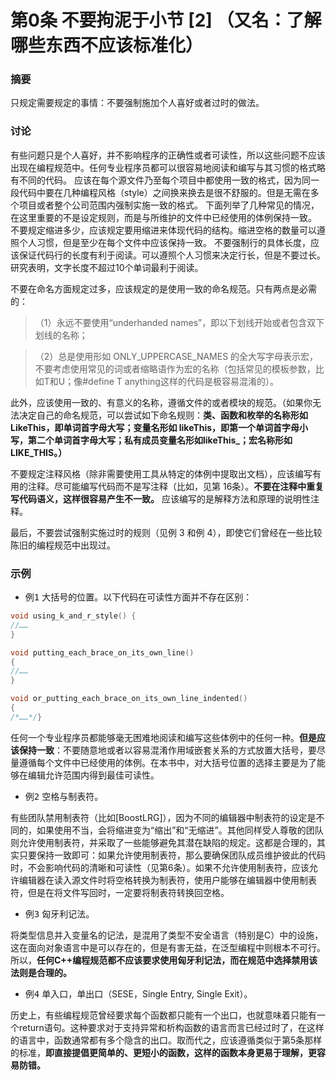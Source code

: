 # 第0条 不要拘泥于小节 [2] （又名：了解哪些东西不应该标准化）
### 摘要

只规定需要规定的事情：不要强制施加个人喜好或者过时的做法。

### 讨论

有些问题只是个人喜好，并不影响程序的正确性或者可读性，所以这些问题不应该出现在编程规范中。任何专业程序员都可以很容易地阅读和编写与其习惯的格式略有不同的代码。
应该在每个源文件乃至每个项目中都使用一致的格式，因为同一段代码中要在几种编程风格（style）之间换来换去是很不舒服的。但是无需在多个项目或者整个公司范围内强制实施一致的格式。
下面列举了几种常见的情况，在这里重要的不是设定规则，而是与所维护的文件中已经使用的体例保持一致。
不要规定缩进多少，应该规定要用缩进来体现代码的结构。缩进空格的数量可以遵照个人习惯，但是至少在每个文件中应该保持一致。
不要强制行的具体长度，应该保证代码行的长度有利于阅读。可以遵照个人习惯来决定行长，但是不要过长。研究表明，文字长度不超过10个单词最利于阅读。

不要在命名方面规定过多，应该规定的是使用一致的命名规范。只有两点是必需的：
>（1）永远不要使用“underhanded names”，即以下划线开始或者包含双下划线的名称；

>（2）总是使用形如 ONLY_UPPERCASE_NAMES 的全大写字母表示宏，不要考虑使用常见的词或者缩略语作为宏的名称（包括常见的模板参数，比如T和U；像#define T anything这样的代码是极容易混淆的）。

此外，应该使用一致的、有意义的名称，遵循文件的或者模块的规范。（如果你无法决定自己的命名规范，可以尝试如下命名规则：<b>类、函数和枚举的名称形如LikeThis，即单词首字母大写；变量名形如 likeThis，即第一个单词首字母小写，第二个单词首字母大写；私有成员变量名形如likeThis_；宏名称形如LIKE_THIS。）</b>

不要规定注释风格（除非需要使用工具从特定的体例中提取出文档），应该编写有用的注释。尽可能编写代码而不是写注释（比如，见第 16条）。<b>不要在注释中重复写代码语义，这样很容易产生不一致。</b> 应该编写的是解释方法和原理的说明性注释。

最后，不要尝试强制实施过时的规则（见例 3 和例 4），即使它们曾经在一些比较陈旧的编程规范中出现过。

### 示例

* <kbd>例1</kbd> 大括号的位置。以下代码在可读性方面并不存在区别：
``` C++
void using_k_and_r_style() {
//……
}

void putting_each_brace_on_its_own_line()
{
//……
}

void or_putting_each_brace_on_its_own_line_indented()
{
/*……*/}
```
任何一个专业程序员都能够毫无困难地阅读和编写这些体例中的任何一种。<b>但是应该保持一致</b>：不要随意地或者以容易混淆作用域嵌套关系的方式放置大括号，要尽量遵循每个文件中已经使用的体例。在本书中，对大括号位置的选择主要是为了能够在编辑允许范围内得到最佳可读性。

* <kbd>例2</kbd> 空格与制表符。

有些团队禁用制表符（比如[BoostLRG]），因为不同的编辑器中制表符的设定是不同的，如果使用不当，会将缩进变为“缩出”和“无缩进”。其他同样受人尊敬的团队则允许使用制表符，并采取了一些能够避免其潜在缺陷的规定。这都是合理的，其实只要保持一致即可：如果允许使用制表符，那么要确保团队成员维护彼此的代码时，不会影响代码的清晰和可读性（见第6条）。如果不允许使用制表符，应该允许编辑器在读入源文件时将空格转换为制表符，使用户能够在编辑器中使用制表符，但是在将文件写回时，一定要将制表符转换回空格。

* <kbd>例3</kbd> 匈牙利记法。

将类型信息并入变量名的记法，是混用了类型不安全语言（特别是C）中的设施，这在面向对象语言中是可以存在的，但是有害无益，在泛型编程中则根本不可行。所以，<b>任何C++编程规范都不应该要求使用匈牙利记法，而在规范中选择禁用该法则是合理的。</b>

* <kbd>例4</kbd> 单入口，单出口（SESE，Single Entry, Single Exit）。

历史上，有些编程规范曾经要求每个函数都只能有一个出口，也就意味着只能有一个return语句。这种要求对于支持异常和析构函数的语言而言已经过时了，在这样的语言中，函数通常都有多个隐含的出口。取而代之，应该遵循类似于第5条那样的标准，<b>即直接提倡更简单的、更短小的函数，这样的函数本身更易于理解，更容易防错。</b>